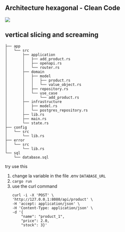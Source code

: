 
## Architecture hexagonal - Clean Code 


  

[![](https://www.planttext.com/api/plantuml/svg/RP71Ri8m38RlVWgFU_i82127dNUjAkIcfaHBaoXn1DFKTyUKjHlIV4XY-y_tEyek2oKfeuCtkV38sBd2CLal021M7ED7oO9x8_Q6L-wmmdqo5ojif2J6TxxH43mv01zwncz0ZKZcamR6ZVNdH5bIcTKRf8psHuFOn91bI9nFYVLe9QIlzY5PwhDkmgSSrcMb7yD8ri_KVgKgjsG-6ShSOhN5vYyS_nFLDJQZ3k_Qf-6h2SNeh26nGPqqrkafsWKumRnf1Qi-NBtQBlYvyJi2LexFelsNDou9re_RzHQF1u09UXBgbA6fsgh9ZdsldtK7
)](https://www.planttext.com/api/plantuml/svg/RP71Ri8m38RlVWgFU_i82127dNUjAkIcfaHBaoXn1DFKTyUKjHlIV4XY-y_tEyek2oKfeuCtkV38sBd2CLal021M7ED7oO9x8_Q6L-wmmdqo5ojif2J6TxxH43mv01zwncz0ZKZcamR6ZVNdH5bIcTKRf8psHuFOn91bI9nFYVLe9QIlzY5PwhDkmgSSrcMb7yD8ri_KVgKgjsG-6ShSOhN5vYyS_nFLDJQZ3k_Qf-6h2SNeh26nGPqqrkafsWKumRnf1Qi-NBtQBlYvyJi2LexFelsNDou9re_RzHQF1u09UXBgbA6fsgh9ZdsldtK7 
)


## vertical slicing and screaming
``` 
├── app
│   └── src
│       ├── application
│       │   ├── add_product.rs
│       │   ├── openapi.rs
│       │   └── router.rs
│       ├── domain
│       │   ├── model
│       │   │   ├── product.rs
│       │   │   └── value_object.rs
│       │   ├── repository.rs
│       │   └── use_case
│       │       └── add_product.rs
│       ├── infrastructure
│       │   ├── model.rs
│       │   └── postgres_repository.rs
│       ├── lib.rs
│       ├── main.rs
│       └── state.rs
├── config
│   └── src
│       └── lib.rs
├── error
│   └── src
│       └── lib.rs
└── sql
    └── database.sql

```

try use this

1. change la variable in the file .env ``DATABASE_URL``
2. `cargo run`
3. use the curl command
    ```
    curl -i -X 'POST' \
    'http://127.0.0.1:8080/api/product' \
    -H 'accept: application/json' \
    -H 'Content-Type: application/json' \
    -d '{
        "name": "product_1",
        "price": 2.0,
        "stock": 3}'
    ```
